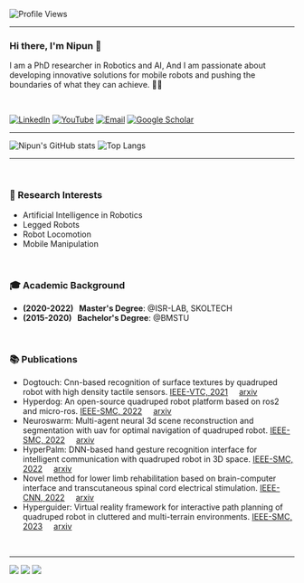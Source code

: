 ![Profile Views](https://komarev.com/ghpvc/?username=NDHANA94)

---

### Hi there, I'm Nipun 👋

I am a PhD researcher in Robotics and AI, And I am passionate about developing innovative solutions for mobile robots and pushing the boundaries of what they can achieve.  🦾🤖

</br>

[![LinkedIn](https://img.shields.io/badge/LinkedIn-%230077B5.svg?style=for-the-badge&logo=linkedin&logoColor=white)](https://www.linkedin.com/in/nipun-dhananjaya-a26378234)
[![YouTube](https://img.shields.io/badge/YouTube-white.svg?style=for-the-badge&logo=youtube&logoColor=red)](https://www.youtube.com/@nipundhananjaya1367/videos)
[![Email](https://img.shields.io/badge/GMail-white.svg?style=for-the-badge&logo=gmail&logoColor=red)](mailto:nipun.dhananjaya@gmail.com)
[![Google Scholar](https://img.shields.io/badge/Google%20Scholar-white.svg?style=for-the-badge&logo=google-scholar&logoColor=lightpurple)](https://scholar.google.com/citations?user=SUxEVPQAAAAJ)

---
![Nipun's GitHub stats](https://github-readme-stats.vercel.app/api?username=NDHANA94&theme=dark&show_icons=true) ![Top Langs](https://github-readme-stats.vercel.app/api/top-langs/?username=NDHANA94&layout=compact&theme=dark&show)


<!--
![C++](https://img.shields.io/badge/c++-%2300599C.svg?style=for-the-badge&logo=c%2B%2B&logoColor=white)
![C](https://img.shields.io/badge/c-%2300599C.svg?style=for-the-badge&logo=c&logoColor=white)
![Python](https://img.shields.io/badge/python-3670A0?style=for-the-badge&logo=python&logoColor=ffdd54)
![ROS](https://img.shields.io/badge/micro-ros2-%230A0FF9.svg?style=for-the-badge&logo=ros&logoColor=white) -->
---

[](https://camo.githubusercontent.com/88e1b21c4e11afd4f06cfb2b510dbb3690dbd300fb1a6d4676fd553a70bafa82/68747470733a2f2f696d672e736869656c64732e696f2f62616467652f632b2b2d2532333030353939432e7376673f7374796c653d666f722d7468652d6261646765266c6f676f3d63253242253242266c6f676f436f6c6f723d7768697465)


</br>


### 🌱 Research Interests
- Artificial Intelligence in Robotics
- Legged Robots
- Robot Locomotion
- Mobile Manipulation

</br>

### 🎓 Academic Background
- **(2020-2022)&nbsp;&nbsp;  Master's Degree**: @ISR-LAB, SKOLTECH
- **(2015-2020)&nbsp;&nbsp;  Bachelor's Degree**: @BMSTU



</br>

### 📚 Publications
- Dogtouch: Cnn-based recognition of surface textures by quadruped robot with high density tactile sensors. [IEEE-VTC, 2021](https://ieeexplore.ieee.org/abstract/document/9860815)&nbsp;&nbsp;&nbsp;&nbsp;   [arxiv](https://arxiv.org/pdf/2206.04533)
- Hyperdog: An open-source quadruped robot platform based on ros2 and micro-ros. [IEEE-SMC, 2022](https://ieeexplore.ieee.org/abstract/document/9945526/)&nbsp;&nbsp;&nbsp;&nbsp; [arxiv](https://arxiv.org/pdf/2209.09171)
- Neuroswarm: Multi-agent neural 3d scene reconstruction and segmentation with uav for optimal navigation of quadruped robot. [IEEE-SMC, 2022](https://ieeexplore.ieee.org/abstract/document/10394221/)&nbsp;&nbsp;&nbsp;&nbsp; [arxiv](https://arxiv.org/pdf/2308.01725)
- HyperPalm: DNN-based hand gesture recognition interface for intelligent communication with quadruped robot in 3D space. [IEEE-SMC, 2022](https://ieeexplore.ieee.org/abstract/document/9945223/)&nbsp;&nbsp;&nbsp;&nbsp; [arxiv](https://arxiv.org/pdf/2209.09937)
- Novel method for lower limb rehabilitation based on brain-computer interface and transcutaneous spinal cord electrical stimulation. [IEEE-CNN, 2022](https://ieeexplore.ieee.org/abstract/document/9912550/)&nbsp;&nbsp;&nbsp;&nbsp; [arxiv](https://www.researchgate.net/profile/Ivan-Ninenko-2/publication/365111056_Novel_method_for_lower_limb_rehabilitation_based_on_brain-computer_interface_and_transcutaneous_spinal_cord_electrical_stimulation/links/668d1307b15ba5590749dfeb/Novel-method-for-lower-limb-rehabilitation-based-on-brain-computer-interface-and-transcutaneous-spinal-cord-electrical-stimulation.pdf)
- Hyperguider: Virtual reality framework for interactive path planning of quadruped robot in cluttered and multi-terrain environments. [IEEE-SMC, 2023](https://ieeexplore.ieee.org/abstract/document/9945364/)&nbsp;&nbsp;&nbsp;&nbsp; [arxiv](https://arxiv.org/pdf/2209.09940)


</br>

---

![](https://github-profile-trophy.vercel.app/?username=NDHANA94&theme=dark&no-frame=true&no-bg=false&margin-w=2)
![](https://github-readme-streak-stats.herokuapp.com/?user=NDHANA94&theme=dark&hide_border=false) 
![](https://github-contributor-stats.vercel.app/api?username=NDHANA94&limit=5&theme=dark&combine_all_yearly_contributions=true) 

<!--
### 📫 How to Reach Me
- Email: [nipun.dhanbanjaya@gmail.com](mailto:nipun.dhananjaya@gmail.com)
- LinkedIn: [Nipun Dhananjaya](https://www.linkedin.com/in/nipun-dhananjaya-a26378234)

</br>

---
-->

<!--
**NDHANA94/NDHANA94** is a ✨ _special_ ✨ repository because its `README.md` (this file) appears on your GitHub profile.

Here are some ideas to get you started:

- 🔭 I’m currently working on a AI powered Dynamics Quadruped Robot (HyperDog-AI).
- 🌱 I’m currently learning ...
- 👯 I’m looking to collaborate on legged robot projects.
- 🤔 I’m looking for help with ...
- 💬 Ask me about ...
- 📫 How to reach me: ...
- 😄 Pronouns: ...
- ⚡ Fun fact: ...
-->
